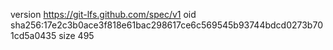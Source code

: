 version https://git-lfs.github.com/spec/v1
oid sha256:17e2c3b0ace3f818e61bac298617ce6c569545b93744bdcd0273b701cd5a0435
size 495
